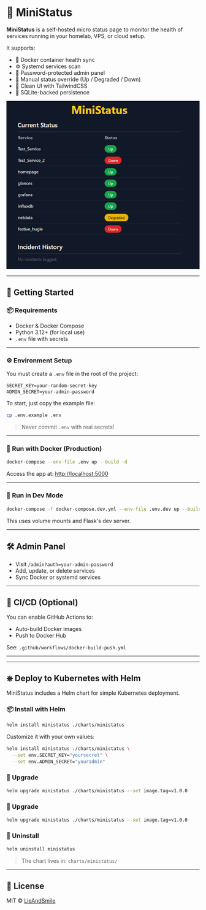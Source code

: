 
# 📡 MiniStatus

**MiniStatus** is a self-hosted micro status page to monitor the health of services running in your homelab, VPS, or cloud setup.

It supports:
- 🐳 Docker container health sync
- ⚙️ Systemd services scan
- 🔐 Password-protected admin panel
- 🔄 Manual status override (Up / Degraded / Down)
- 🎨 Clean UI with TailwindCSS
- 🐘 SQLite-backed persistence

![MiniStatus Dashboard](./docs/preview.png)

---

## 🚀 Getting Started

### 📦 Requirements
- Docker & Docker Compose
- Python 3.12+ (for local use)
- `.env` file with secrets

---

### ⚙️ Environment Setup

You must create a `.env` file in the root of the project:

```env
SECRET_KEY=your-random-secret-key
ADMIN_SECRET=your-admin-password
```

To start, just copy the example file:

```bash
cp .env.example .env
```

> Never commit `.env` with real secrets!

---

### 🐳 Run with Docker (Production)

```bash
docker-compose --env-file .env up --build -d
```

Access the app at: [http://localhost:5000](http://localhost:5000)

---

### 🧪 Run in Dev Mode

```bash
docker-compose -f docker-compose.dev.yml --env-file .env.dev up --build
```

This uses volume mounts and Flask's dev server.

---

## 🛠️ Admin Panel

- Visit `/admin?auth=your-admin-password`
- Add, update, or delete services
- Sync Docker or systemd services

---

## 🧪 CI/CD (Optional)

You can enable GitHub Actions to:
- Auto-build Docker images
- Push to Docker Hub

See: `.github/workflows/docker-build-push.yml`

---
---

## ⎈ Deploy to Kubernetes with Helm

MiniStatus includes a Helm chart for simple Kubernetes deployment.

### 📦 Install with Helm

```bash
helm install ministatus ./charts/ministatus
```

Customize it with your own values:

```bash
helm install ministatus ./charts/ministatus \
  --set env.SECRET_KEY="yoursecret" \
  --set env.ADMIN_SECRET="youradmin"
```

### 🔁 Upgrade

```bash
helm upgrade ministatus ./charts/ministatus --set image.tag=v1.0.0
```

### 🔁 Upgrade

```bash
helm upgrade ministatus ./charts/ministatus --set image.tag=v1.0.0
```

### 🧼 Uninstall

```bash
helm uninstall ministatus
```

> The chart lives in: `charts/ministatus/`


---

## 📄 License

MIT © [LieAndSmile](https://github.com/LieAndSmile)
